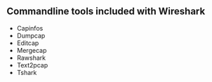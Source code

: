 ## Commandline tools included with Wireshark
  - Capinfos
  - Dumpcap
  - Editcap
  - Mergecap
  - Rawshark
  - Text2pcap
  - Tshark
